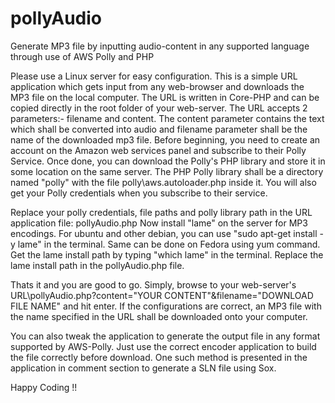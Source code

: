 # pollyAudio
Generate MP3 file by inputting audio-content in any supported language through use of AWS Polly and PHP 

Please use a Linux server for easy configuration.
This is a simple URL application which gets input from any web-browser and downloads the MP3 file on the local computer. The URL is written in Core-PHP and can be copied directly in the root folder of your web-server. The URL accepts 2 parameters:- filename and content. The content parameter contains the text which shall be converted into audio and filename parameter shall be the name of the downloaded mp3 file.
Before beginning, you need to create an account on the Amazon web services panel and subscribe to their Polly Service. Once done, you can download the Polly's PHP library and store it in some location on the same server. The PHP Polly library shall be a directory named "polly" with the file polly\aws.autoloader.php inside it. You will also get your Polly credentials when you subscribe to their service.

Replace your polly credentials, file paths and polly library path in the URL application file: pollyAudio.php
Now install "lame" on the server for MP3 encodings. For ubuntu and other debian, you can use "sudo apt-get install -y lame" in the terminal. Same can be done on Fedora using yum command.
Get the lame install path by typing "which lame" in the terminal. Replace the lame install path in the pollyAudio.php file. 

Thats it and you are good to go.
Simply, browse to your web-server's URL\pollyAudio.php?content="YOUR CONTENT"&filename="DOWNLOAD FILE NAME" and hit enter. If the configurations are correct, an MP3 file with the name specified in the URL shall be downloaded onto your computer.

You can also tweak the application to generate the output file in any format supported by AWS-Polly. Just use the correct encoder application to build the file correctly before download. One such method is presented in the application in comment section to generate a SLN file using Sox.

Happy Coding !!

